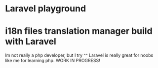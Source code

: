 # Laravel playground
# i18n files translation manager build with Laravel


Im not really a php developer, but I try ^^
Laravel is really great for noobs like me for learning php.
WORK IN PROGRESS!

